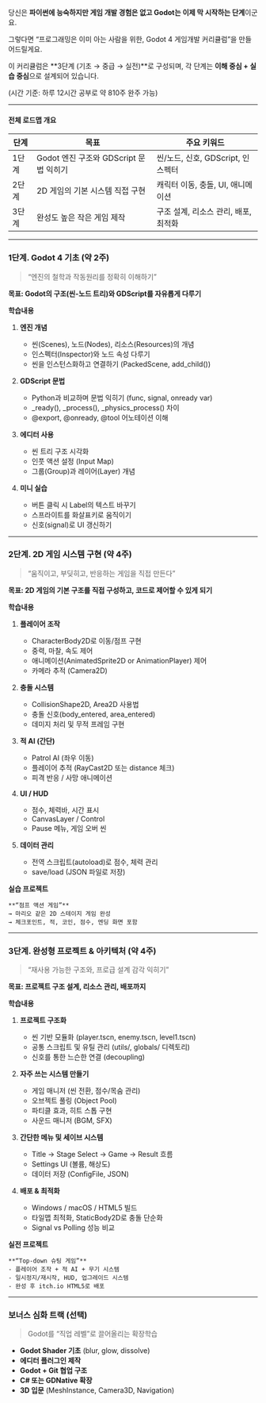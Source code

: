 당신은 **파이썬에 능숙하지만 게임 개발 경험은 없고 Godot는 이제 막 시작하는 단계**이군요.

그렇다면 “프로그래밍은 이미 아는 사람을 위한, Godot 4 게임개발 커리큘럼”을 만들어드릴게요.

이 커리큘럼은 **3단계 (기초 → 중급 → 실전)**로 구성되며, 각 단계는 **이해 중심 + 실습 중심**으로 설계되어 있습니다.

(시간 기준: 하루 12시간 공부로 약 810주 완주 가능)

---

#### 전체 로드맵 개요

|**단계**|**목표**|**주요 키워드**|
|---|---|---|
|1단계|Godot 엔진 구조와 GDScript 문법 익히기|씬/노드, 신호, GDScript, 인스펙터|
|2단계|2D 게임의 기본 시스템 직접 구현|캐릭터 이동, 충돌, UI, 애니메이션|
|3단계|완성도 높은 작은 게임 제작|구조 설계, 리소스 관리, 배포, 최적화|

---

### 1단계. Godot 4 기초 (약 2주)

> “엔진의 철학과 작동원리를 정확히 이해하기”

**목표: Godot의 구조(씬-노드 트리)와 GDScript를 자유롭게 다루기**

**학습내용**

1. **엔진 개념**
    
    - 씬(Scenes), 노드(Nodes), 리소스(Resources)의 개념
    - 인스펙터(Inspector)와 노드 속성 다루기
    - 씬을 인스턴스화하고 연결하기 (PackedScene, add_child())

2. **GDScript 문법**
    
    - Python과 비교하며 문법 익히기 (func, signal, onready var) 
    - \_ready(), \_process(), \_physics_process() 차이
    - @export, @onready, @tool 어노테이션 이해

3. **에디터 사용**
    
    - 씬 트리 구조 시각화 
    - 인풋 액션 설정 (Input Map)
    - 그룹(Group)과 레이어(Layer) 개념

4. **미니 실습**
    
    - 버튼 클릭 시 Label의 텍스트 바꾸기
    - 스프라이트를 화살표키로 움직이기
    - 신호(signal)로 UI 갱신하기

---

### 2단계. 2D 게임 시스템 구현 (약 4주)

> “움직이고, 부딪히고, 반응하는 게임을 직접 만든다”

**목표: 2D 게임의 기본 구조를 직접 구성하고, 코드로 제어할 수 있게 되기**

**학습내용**

1. **플레이어 조작**

   - CharacterBody2D로 이동/점프 구현
   - 중력, 마찰, 속도 제어
   - 애니메이션(AnimatedSprite2D or AnimationPlayer) 제어
   - 카메라 추적 (Camera2D)

2. **충돌 시스템**

   - CollisionShape2D, Area2D 사용법
   - 충돌 신호(body_entered, area_entered)
   - 데미지 처리 및 무적 프레임 구현

3. **적 AI (간단)**

   - Patrol AI (좌우 이동)
   - 플레이어 추적 (RayCast2D 또는 distance 체크)
   - 피격 반응 / 사망 애니메이션
    
4. **UI / HUD**

   - 점수, 체력바, 시간 표시
   - CanvasLayer / Control
   - Pause 메뉴, 게임 오버 씬
    
5. **데이터 관리**

   - 전역 스크립트(autoload)로 점수, 체력 관리
   - save/load (JSON 파일로 저장)
    
**실습 프로젝트**

    **“점프 액션 게임”**
    → 마리오 같은 2D 스테이지 게임 완성
    → 체크포인트, 적, 코인, 점수, 엔딩 화면 포함

---

### 3단계. 완성형 프로젝트 & 아키텍처 (약 4주)

> “재사용 가능한 구조와, 프로급 설계 감각 익히기”

**목표: 프로젝트 구조 설계, 리소스 관리, 배포까지**

**학습내용**

1. **프로젝트 구조화**

   - 씬 기반 모듈화 (player.tscn, enemy.tscn, level1.tscn)
   - 공통 스크립트 및 유틸 관리 (utils/, globals/ 디렉토리)
   - 신호를 통한 느슨한 연결 (decoupling)

2. **자주 쓰는 시스템 만들기**

   - 게임 매니저 (씬 전환, 점수/목숨 관리) 
   - 오브젝트 풀링 (Object Pool)
   - 파티클 효과, 히트 스톱 구현
   - 사운드 매니저 (BGM, SFX)

3. **간단한 메뉴 및 세이브 시스템**

   - Title → Stage Select → Game → Result 흐름
   - Settings UI (볼륨, 해상도)
   - 데이터 저장 (ConfigFile, JSON)

4. **배포 & 최적화**

   - Windows / macOS / HTML5 빌드
   - 타일맵 최적화, StaticBody2D로 충돌 단순화
   - Signal vs Polling 성능 비교

**실전 프로젝트**

    **“Top-down 슈팅 게임”**
    - 플레이어 조작 + 적 AI + 무기 시스템
    - 일시정지/재시작, HUD, 업그레이드 시스템
    - 완성 후 itch.io HTML5로 배포

---

### 보너스 심화 트랙 (선택)

> Godot를 “직업 레벨”로 끌어올리는 확장학습

- **Godot Shader 기초** (blur, glow, dissolve) 
- **에디터 플러그인 제작**
- **Godot + Git 협업 구조**
- **C# 또는 GDNative 확장**
- **3D 입문** (MeshInstance, Camera3D, Navigation)
